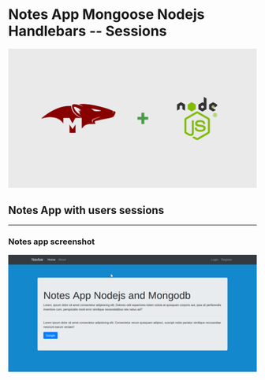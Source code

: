 # Notes App Mongoose Nodejs Handlebars -- Sessions

![Title image](./img/Title-image.png "Title image")

## Notes App with users sessions
---

### Notes app screenshot

![Capture](./img/Capture.png "Capture")